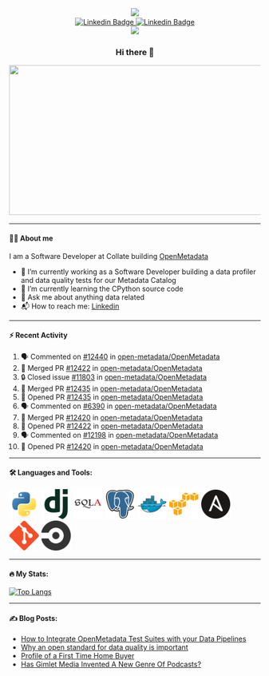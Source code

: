 <div id="header" align="center">
  <img src="https://media.giphy.com/media/5eLDrEaRGHegx2FeF2/giphy.gif" width="100"/>
</div>
<div id="badges" align="center">
  <a href="https://www.linkedin.com/in/teddycrepineau/">
    <img src="https://shields.io/badge/Linkedin-blue?logo=linkedin&logoColor=white&style=for-the-badge" alt="Linkedin Badge"/>
  </a>
  <a href="https://medium.com/@teddycrpineau">
    <img src="https://shields.io/badge/Medium-black?logo=medium&logoColor=white&style=for-the-badge" alt="Linkedin Badge"/>
  </a>
</div>
<div align="center">
  <img src="https://komarev.com/ghpvc/?username=TeddyCr&color=blue&style=flat-square" />
</div>

<h3 align="center">
Hi there 👋
</h3>
<div align="center">
  <img src="https://media.giphy.com/media/L8K62iTDkzGX6/giphy.gif" width="600" height="300"/>
</div>

---

#### :technologist: About me
I am a Software Developer at Collate building <a href="https://open-metadata.org"/>OpenMetadata</a>
- 🔭 I’m currently working as a Software Developer building a data profiler and data quality tests for our Metadata Catalog
- 🐍 I’m currently learning the CPython source code
- 💬 Ask me about anything data related
- 📬 How to reach me: [Linkedin](https://shields.io/badge/Linkedin-blue?logo=linkedin&logoColor=white&style=for-the-badge)

---

#### ⚡️ Recent Activity
<!--START_SECTION:activity-->
1. 🗣 Commented on [#12440](https://github.com/open-metadata/OpenMetadata/pull/12440#issuecomment-1636453632) in [open-metadata/OpenMetadata](https://github.com/open-metadata/OpenMetadata)
2. 🎉 Merged PR [#12422](https://github.com/open-metadata/OpenMetadata/pull/12422) in [open-metadata/OpenMetadata](https://github.com/open-metadata/OpenMetadata)
3. 🔒 Closed issue [#11803](https://github.com/open-metadata/OpenMetadata/issues/11803) in [open-metadata/OpenMetadata](https://github.com/open-metadata/OpenMetadata)
4. 🎉 Merged PR [#12435](https://github.com/open-metadata/OpenMetadata/pull/12435) in [open-metadata/OpenMetadata](https://github.com/open-metadata/OpenMetadata)
5. 💪 Opened PR [#12435](https://github.com/open-metadata/OpenMetadata/pull/12435) in [open-metadata/OpenMetadata](https://github.com/open-metadata/OpenMetadata)
6. 🗣 Commented on [#6390](https://github.com/open-metadata/OpenMetadata/issues/6390#issuecomment-1634141303) in [open-metadata/OpenMetadata](https://github.com/open-metadata/OpenMetadata)
7. 🎉 Merged PR [#12420](https://github.com/open-metadata/OpenMetadata/pull/12420) in [open-metadata/OpenMetadata](https://github.com/open-metadata/OpenMetadata)
8. 💪 Opened PR [#12422](https://github.com/open-metadata/OpenMetadata/pull/12422) in [open-metadata/OpenMetadata](https://github.com/open-metadata/OpenMetadata)
9. 🗣 Commented on [#12198](https://github.com/open-metadata/OpenMetadata/issues/12198#issuecomment-1633957008) in [open-metadata/OpenMetadata](https://github.com/open-metadata/OpenMetadata)
10. 💪 Opened PR [#12420](https://github.com/open-metadata/OpenMetadata/pull/12420) in [open-metadata/OpenMetadata](https://github.com/open-metadata/OpenMetadata)
<!--END_SECTION:activity-->

---

#### :hammer_and_wrench: Languages and Tools:
<div>
   <img src="https://github.com/devicons/devicon/blob/master/icons/python/python-original.svg" width="60" height="60"/>
   <img src="https://github.com/devicons/devicon/blob/master/icons/django/django-plain.svg" width="60" height="60"/>
   <img src="https://github.com/devicons/devicon/blob/master/icons/sqlalchemy/sqlalchemy-original.svg" width="60" height="60"/>
   <img src="https://github.com/devicons/devicon/blob/master/icons/postgresql/postgresql-original.svg" width="60" height="60"/>
   <img src="https://github.com/devicons/devicon/blob/master/icons/docker/docker-original.svg" width="60" height="60"/>
   <img src="https://github.com/devicons/devicon/blob/master/icons/amazonwebservices/amazonwebservices-original.svg" width="60" height="60"/>
   <img src="https://github.com/devicons/devicon/blob/master/icons/ansible/ansible-original.svg" width="60" height="60"/>
   <img src="https://github.com/devicons/devicon/blob/master/icons/git/git-original.svg" width="60" height="60"/>
   <img src="https://github.com/devicons/devicon/blob/master/icons/circleci/circleci-plain.svg" width="60" height="60"/>
</div>

---

#### 🔥 My Stats:
[![Top Langs](https://github-readme-stats.vercel.app/api/top-langs/?username=TeddyCr&layout=compact&hide=javascript,html,css)](https://github.com/anuraghazra/github-readme-stats)

---

#### ✍️ Blog Posts:
<!-- BLOG-POST-LIST:START -->
- [How to Integrate OpenMetadata Test Suites with your Data Pipelines](https://blog.open-metadata.org/how-to-integrate-openmetadata-test-suites-with-your-data-pipelines-d83fb55fa494?source=rss-16e0670af08f------2)
- [Why an open standard for data quality is important](https://blog.open-metadata.org/why-are-we-building-a-data-quality-standard-1753fae87259?source=rss-16e0670af08f------2)
- [Profile of a First Time Home Buyer](https://medium.com/@teddycrpineau/profile-of-a-first-time-home-buyer-f6498b9aacc8?source=rss-16e0670af08f------2)
- [Has Gimlet Media Invented A New Genre Of Podcasts?](https://medium.com/@teddycrpineau/has-gimlet-media-invented-the-plog-983533737398?source=rss-16e0670af08f------2)
<!-- BLOG-POST-LIST:END -->
